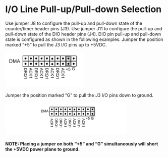 # I/O Line Pull-up/Pull-down Selection

Use jumper J8 to configure the pull-up and pull-down state of the counter/timer header pins \(J3\). Use jumper J11 to configure the pull-up and pull-down state of the DIO header pins \(J4\). DIO pin pull-up and pull-down state is configured as shown in the following examples. Jumper the position marked “+5” to pull the J3 I/O pins up to +5VDC.

![Figure 6: Example - Pull I/O Pins Up to +5VDC](../../../.gitbook/assets/9.png)

Jumper the position marked “G” to pull the J3 I/O pins down to ground.

![Figure 7: Example - Pull I/O Pins Down to Ground](../../../.gitbook/assets/image%20%2868%29.png)

#### NOTE: Placing a jumper on both “+5” and “G” simultaneously will short the +5VDC power plane to ground.


